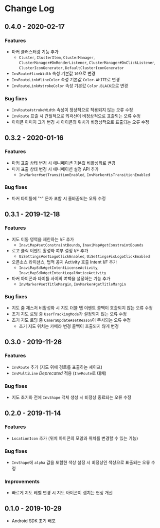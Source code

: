 # Change Log

## 0.4.0 - 2020-02-17

### Features
- 마커 클러스터링 기능 추가
  - `Cluster`, `ClusterItem`, `ClusterManager`, `ClusterManager#OnRenderListener`, `ClusterManager#OnClickListener`,  `ClusterIconGenerator`, `DefaultClusterIconGenerator`
- `InvRoute#lineWidth` 속성 기본값 `10`으로 변경
- `InvRouteLink#lineColor` 속성 기본값 `Color.WHITE`로 변경
- `InvRouteLink#strokeColor` 속성 기본값 `Color.BLACK`으로 변경

### Bug fixes
- `InvRoute#strokeWidth` 속성이 정상적으로 적용되지 않는 오류 수정
- `InvRoute` 표출 시 간헐적으로 외곽선이 비정상적으로 표출되는 오류 수정
- 아이콘 이미지 크기 변경 시 아이콘의 위치가 비정상적으로 표출되는 오류 수정

## 0.3.2 - 2020-01-16

### Features
 - 마커 표출 상태 변경 시 애니메이션 기본값 비활성화로 변경
 - 마커 표출 상태 변경 시 애니메이션 설정 API 추가
   - `InvMarker#setTransitionEnabled`, `InvMarker#isTransitionEnabled`

### Bug fixes
 - 마커 타이틀에 "^" 문자 포함 시 줄바꿈되는 오류 수정

## 0.3.1 - 2019-12-18

### Features
 - 지도 이동 영역을 제한하는 I/F 추가
   - `InaviMap#setConstraintBounds`, `InaviMap#getConstraintBounds`
 - 로고 클릭 이벤트 활성화 여부 설정 I/F 추가
   - `UiSettings#setLogoClickEnabled`, `UiSettings#isLogoClickEnabled`
 - 오픈소스 라이선스, 법적 공지 Activity 호출 Intent I/F 추가
   - `InaviMapSdk#getIntentLicenseActivity`, `InaviMapSdk#getIntentLegalNoticeActivity`
 - 마커 아이콘과 타이틀 사이의 여백을 설정하는 기능 추가
   - `InvMarker#setTitleMargin`, `InvMarker#getTitleMargin`

### Bug fixes
 - 지도 줌 제스처 비활성화 시 지도 더블 탭 이벤트 콜백이 호출되지 않는 오류 수정
 - 초기 지도 로딩 중 `UserTrackingMode`가 설정되지 않는 오류 수정
 - 초기 지도 로딩 중 `CameraUpdate#setReason`이 무시되는 오류 수정
   - 초기 지도 위치는 카메라 변경 콜백이 호출되지 않게 변경

## 0.3.0 - 2019-11-26

### Features
 - `InvRoute` 추가 (지도 위에 경로를 표출하는 셰이프)
 - `InvMultiLine` *Deprecated* 적용 (`InvRoute`로 대체)

### Bug fixes
 - 지도 초기화 전에 `InvShape` 객체 생성 시 비정상 종료되는 오류 수정

## 0.2.0 - 2019-11-14

### Features
 - `LocationIcon` 추가 (위치 아이콘의 모양과 위치를 변경할 수 있는 기능)

### Bug fixes
 - `InvShape`에 `alpha` 값을 포함한 색상 설정 시 비정상인 색상으로 표출되는 오류 수정
 
### Improvements
 - 빠르게 지도 레벨 변경 시 지도 아이콘이 겹치는 현상 개선

## 0.1.0 - 2019-10-29
- Android SDK 초기 배포